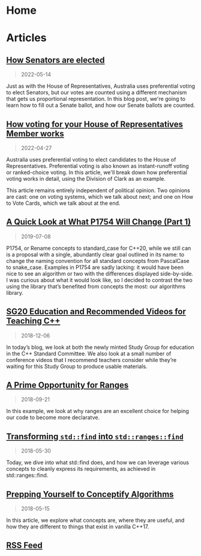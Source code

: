 # Home

# Articles

## [How Senators are elected](senate-elections.md)

> 2022-05-14

Just as with the House of Representatives, Australia uses preferential voting to elect Senators, but
our votes are counted using a different mechanism that gets us proportional representation. In this
blog post, we're going to learn how to fill out a Senate ballot, and how our Senate ballots are
counted.

## [How voting for your House of Representatives Member works](https://www.cjdb.com.au/preferential-voting)

> 2022-04-27

Australia uses preferential voting to elect candidates to the House of Representatives. Preferential
voting is also known as instant-runoff voting or ranked-choice voting. In this article, we'll
break down how preferential voting works in detail, using the Division of Clark as an example.

This article remains entirely independent of political opinion. Two opinions are cast: one on voting
systems, which we talk about next; and one on How to Vote Cards, which we talk about at the end.

## [A Quick Look at What P1754 Will Change (Part 1)](https://www.cjdb.com.au/p1754-changes-part-1)

> 2019-07-08

P1754, or Rename concepts to standard_case for C++20, while we still can is a proposal with a
single, abundantly clear goal outlined in its name: to change the naming convention for all standard
concepts from PascalCase to snake_case. Examples in P1754 are sadly lacking: it would have been nice
to see an algorithm or two with the differences displayed side-by-side. I was curious about what it
would look like, so I decided to contrast the two using the library that’s benefited from concepts
the most: our algorithms library.

## [SG20 Education and Recommended Videos for Teaching C++](https://www.cjdb.com.au/sg20-and-videos)

> 2018-12-06

In today’s blog, we look at both the newly minted Study Group for education in the C++ Standard
Committee. We also look at a small number of conference videos that I recommend teachers consider
while they’re waiting for this Study Group to produce usable materials.

## [A Prime Opportunity for Ranges](https://www.cjdb.com.au/a-prime-opportunity-for-ranges)

> 2018-09-21

In this example, we look at why ranges are an excellent choice for helping our code to become more
declaratve.

## [Transforming `std::find` into `std::ranges::find`](https://www.cjdb.com.au/transforming-std-find-into-std-ranges-find)

> 2018-05-30

Today, we dive into what std::find does, and how we can leverage various concepts to cleanly express
its requirements, as achieved in std::ranges::find.

## [Prepping Yourself to Conceptify Algorithms](https://www.cjdb.com.au/blog/2018/05/15/prepping-yourself-to-conceptify-algorithms)

> 2018-05-15

In this article, we explore what concepts are, where they are useful, and how they are different to
things that exist in vanilla C++17.

## [RSS Feed](https://www.cjdb.com.au/feed.xml)
